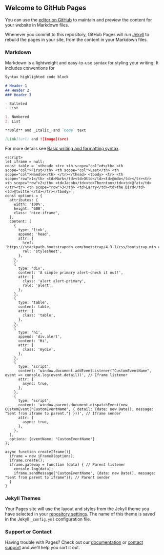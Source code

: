 ## Welcome to GitHub Pages

You can use the [editor on GitHub](https://github.com/Khelmohr/test/edit/main/README.md) to maintain and preview the content for your website in Markdown files.

Whenever you commit to this repository, GitHub Pages will run [Jekyll](https://jekyllrb.com/) to rebuild the pages in your site, from the content in your Markdown files.

### Markdown

Markdown is a lightweight and easy-to-use syntax for styling your writing. It includes conventions for

```markdown
Syntax highlighted code block

# Header 1
## Header 2
### Header 3

- Bulleted
- List

1. Numbered
2. List

**Bold** and _Italic_ and `Code` text

[Link](url) and ![Image](src)
```

For more details see [Basic writing and formatting syntax](https://docs.github.com/en/github/writing-on-github/getting-started-with-writing-and-formatting-on-github/basic-writing-and-formatting-syntax).

  
  
  <!-- Load iFrameXJS -->
  <script src="../iFrameX/dist/iframex.min.js"></script>
  
  <!-- Example button -->
  <body onload="createIframe()"></body>
  
  <!--- Create variable and functions for initialize iFrameX with configuration -->
    <script>
    let iframe = null;
    const table = `<thead> <tr> <th scope="col">#</th> <th scope="col">First</th> <th scope="col">Last</th> <th scope="col">Handle</th> </tr></thead> <tbody> <tr> <th scope="row">1</th> <td>Mark</td><td>Otto</td><td>@mdo</td></tr><tr> <th scope="row">2</th> <td>Jacob</td><td>Thornton</td><td>@fat</td></tr><tr> <th scope="row">3</th> <td>Larry</td><td>the Bird</td><td>@twitter</td></tr></tbody>`;
    const options = {
      attributes: {
        width: '100%',
        height: '600',
        class: 'nice-iframe',
      },
      content: [
        {
          type: 'link',
          append: 'head',
          attr: {
            href: 'https://stackpath.bootstrapcdn.com/bootstrap/4.3.1/css/bootstrap.min.css',
            rel: 'stylesheet',
          },
        },
        {
          type: 'div',
          content: 'A simple primary alert—check it out!',
          attr: {
            class: 'alert alert-primary',
            role: 'alert',
          },
        },
        {
          type: 'table',
          content: table,
          attr: {
            class: 'table',
          },
        },
        {
          type: 'h1',
          append: 'div.alert',
          content: 'Hi',
          attr: {
            class: 'mydiv',
          },
        },
        {
          type: 'script',
          content: 'window.document.addEventListener("CustomEventName", event => console.log(event.detail))', // Iframe listener
          attr: {
            async: true,
          },
        },
        {
          type: 'script',
          content: 'window.parent.document.dispatchEvent(new CustomEvent("CustomEventName", { detail: {date: new Date(), message: "Sent from iframe to parent."} }))', // Iframe sender
          attr: {
            async: true,
          },
        },
      ],
      options: {eventName: 'CustomEventName'}
    };

    async function createIframe(){
      iframe = new iFrameX(options);
      iframe.create();
      iframe.gateway = function (data) { // Parent listener
        console.log(data);
        iframe.sendMessage('CustomEventName', {date: new Date(), message: "Sent from parent to iframe"}); // Parent sender
      }
    }
  </script>



### Jekyll Themes

Your Pages site will use the layout and styles from the Jekyll theme you have selected in your [repository settings](https://github.com/Khelmohr/test/settings/pages). The name of this theme is saved in the Jekyll `_config.yml` configuration file.

### Support or Contact

Having trouble with Pages? Check out our [documentation](https://docs.github.com/categories/github-pages-basics/) or [contact support](https://support.github.com/contact) and we’ll help you sort it out.

